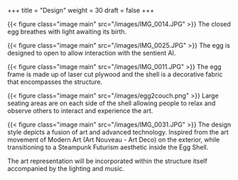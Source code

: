 +++
title = "Design"
weight = 30
draft = false
+++

{{< figure class="image main" src="/images/IMG_0014.JPG" >}}
The closed egg breathes with light awaiting its birth.

{{< figure class="image main" src="/images/IMG_0025.JPG" >}}
The egg is designed to open to allow interaction with the sentient AI.

{{< figure class="image main" src="/images/IMG_0011.JPG" >}}
The egg frame is made up of laser cut plywood and the shell is a decorative fabric that encompasses the structure.

{{< figure class="image main" src="/images/egg2couch.png" >}}
Large seating areas are on each side of the shell allowing people to relax and observe others to interact and experience the art.

{{< figure class="image main" src="/images/IMG_0031.JPG" >}}
The design style depicts a fusion of art and advanced technology.  Inspired from the art movement of Modern Art (Art Nouveau - Art Deco) on the exterior, while transitioning to a Steampunk Futurism aesthetic inside the Egg Shell.

The art representation will be incorporated within the structure itself accompanied by the lighting and music.
